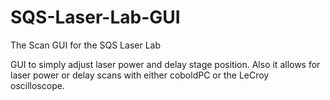 # SQS-Laser-Lab-GUI
The Scan GUI for the SQS Laser Lab

GUI to simply adjust laser power and delay stage position. Also it allows for laser power or delay scans with either coboldPC or the LeCroy oscilloscope.
